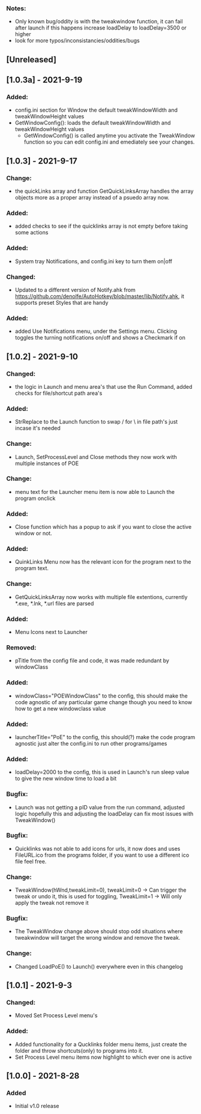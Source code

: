 ### Notes:
- Only known bug/oddity is with the tweakwindow function, it can fail after launch if this happens increase loadDelay to loadDelay=3500 or higher
- look for more typos/inconsistancies/oddities/bugs

## [Unreleased]

## [1.0.3a] - 2021-9-19
### Added:
- config.ini section for Window the default tweakWindowWidth and tweakWindowHeight values
- GetWindowConfig(): loads the default tweakWindowWidth and tweakWindowHeight values
    - GetWindowConfig() is called anytime you activate the TweakWindow function so you can edit config.ini and emediately see your changes.
    
## [1.0.3] - 2021-9-17
### Change:
- the quickLinks array and function GetQuickLinksArray handles the array objects more as a proper array instead of a psuedo array now.
### Added:
- added checks to see if the quicklinks array is not empty before taking some actions
### Added:
- System tray Notifications, and config.ini key to turn them on|off
### Changed:
- Updated to a different version of Notify.ahk from https://github.com/denolfe/AutoHotkey/blob/master/lib/Notify.ahk, it supports preset Styles that are handy
### Added:
- added Use Notifications menu, under the Settings menu. Clicking toggles the turning notifications on/off and shows a Checkmark if on

## [1.0.2] - 2021-9-10
### Changed: 
- the logic in Launch and menu area's that use the Run Command, added checks for file/shortcut path area's
### Added: 
- StrReplace to the Launch function to swap / for \ in file path's just incase it's needed
### Change:
- Launch, SetProcessLevel and Close methods they now work with multiple instances of POE
### Change:
- menu text for the Launcher menu item is now able to Launch the program onclick
### Added: 
- Close function which has a popup to ask if you want to close the active window or not.
### Added: 
- QuinkLinks Menu now has the relevant icon for the program next to the program text.
### Change: 
- GetQuickLinksArray now works with multiple file extentions, currently *.exe, *.lnk, *.url files are parsed
### Added: 
- Menu Icons next to Launcher
### Removed: 
- pTitle from the config file and code, it was made redundant by windowClass
### Added: 
- windowClass="POEWindowClass" to the config, this should make the code agnostic of any particular game change though you need to know how to get a new windowclass value
### Added:
- launcherTitle="PoE" to the config, this should(?) make the code program agnostic just alter the config.ini to run other programs/games
### Added: 
-  loadDelay=2000 to the config, this is used in Launch's run sleep value to give the new window time to load a bit
### Bugfix: 
- Launch was not getting a pID value from the run command, adjusted logic hopefully this and adjusting the loadDelay can fix most issues with TweakWindow()
### Bugfix: 
- Quicklinks was not able to add icons for urls, it now does and uses FileURL.ico from the programs folder, if you want to use a different ico file feel free.
### Change: 
- TweakWindow(hWnd,tweakLimit=0), tweakLimit=0 -> Can trigger the tweak or undo it, this is used for toggling, TweakLimit=1 -> Will only apply the tweak not remove it
### Bugfix: 
- The TweakWindow change above should stop odd situations where tweakwindow will target the wrong window and remove the tweak.
### Change:
- Changed LoadPoE() to Launch() everywhere even in this changelog

## [1.0.1] - 2021-9-3
### Changed: 
- Moved Set Process Level menu's

### Added:
- Added functionality for a Qucklinks folder menu items, just create the folder and throw shortcuts(only) to programs into it.
- Set Process Level menu items now highlight to which ever one is active 

## [1.0.0] - 2021-8-28
### Added
- Initial v1.0 release

